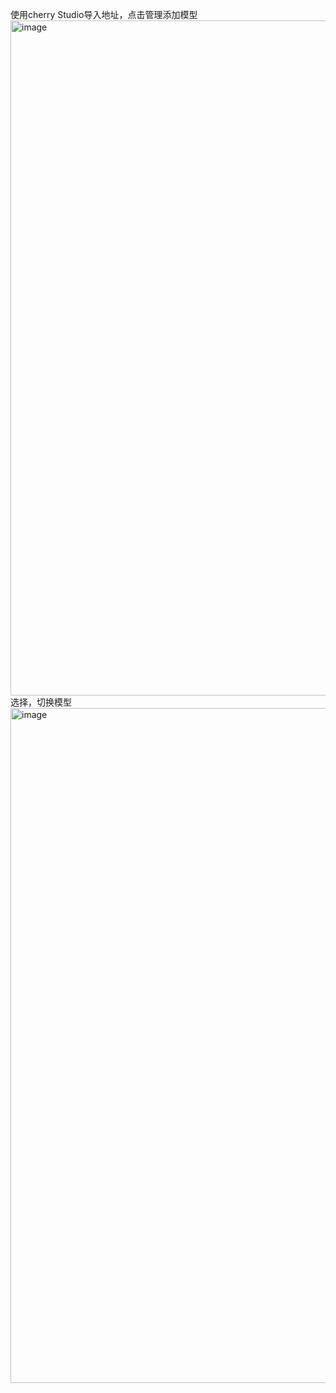 使用cherry Studio导入地址，点击管理添加模型
<img width="1080" alt="image" src="https://github.com/user-attachments/assets/4631d3b6-413d-42f4-b231-60bc930bd7c2" />
选择，切换模型
<img width="1080" alt="image" src="https://github.com/user-attachments/assets/b6669732-7414-4614-b4e4-f6266c697f09" />
